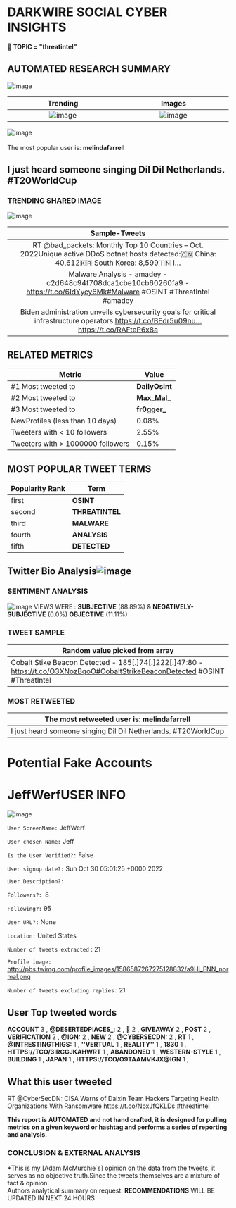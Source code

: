 # DARKWIRE SOCIAL CYBER INSIGHTS 
&#x1F34E; **TOPIC = "threatintel"**

## AUTOMATED RESEARCH SUMMARY
  ![image](darkLogo.png)   

|  Trending  |   Images | 
:-------------------------:|:-------------------------:
|  ![image](assets/threatintel/imageFile1.jpg)     <img width=200/> | ![image](assets/threatintel/imageFile2.jpg) <img width=200/> |   
 
 
![image](assets/threatintel/TWEETS.png)
<br></br>
The most popular user is: **melindafarrell**  
 

## I just heard someone singing Dil Dil Netherlands. #T20WorldCup 

  




### TRENDING SHARED IMAGE

![image](assets/threatintel/twitterPostedImage.png)



|                **Sample-Tweets**        |
| :-------------: |
| RT @bad_packets: Monthly Top 10 Countries – Oct. 2022Unique active DDoS botnet hosts detected:🇨🇳 China: 40,612🇰🇷 South Korea: 8,599🇮🇳 I… |
| Malware Analysis - amadey - c2d648c94f708dca1cbe10cb60260fa9 - https://t.co/6IdYycy6Mk#Malware #OSINT #ThreatIntel  #amadey |
| Biden administration unveils cybersecurity goals for critical infrastructure operators https://t.co/BEdr5u09nu… https://t.co/RAFteP6x8a |

## RELATED METRICS<br>
| Metric | Value |
| ------------- | ------------- |
| #1 Most tweeted to  | **DailyOsint** |
| #2 Most tweeted to  | **Max_Mal_** |
| #3 Most tweeted to  | **fr0gger_** |
| NewProfiles (less than 10 days) | 0.08%  |
| Tweeters with < 10 followers  | 2.55%|
| Tweeters with > 1000000 followers  | 0.15%  |



## MOST POPULAR TWEET TERMS 


| Popularity Rank  | Term |
| ------------- | ------------- |
| first  | **OSINT**  |
| second  | **THREATINTEL**  |
| third  | **MALWARE** |
| fourth  | **ANALYSIS**  |
| fifth  | **DETECTED**  |


## Twitter Bio Analysis![image](assets/threatintel/BIO.png)
### SENTIMENT ANALYSIS
![image](assets/threatintel/sentiment.png)
VIEWS WERE : **SUBJECTIVE**  (88.89%) & **NEGATIVELY-SUBJECTIVE** (0.0%) **OBJECTIVE** (11.11%)

### TWEET SAMPLE 
| Random value picked from array |
| ------------- |
|Cobalt Stike Beacon Detected - 185[.]74[.]222[.]47:80 - https://t.co/O3XNozBqoO#CobaltStrikeBeaconDetected #OSINT #ThreatIntel |

### MOST RETWEETED 

| The most retweeted user is: **melindafarrell**  |
| ------------- |
| I just heard someone singing Dil Dil Netherlands. #T20WorldCup |

# Potential Fake Accounts
 
# JeffWerfUSER INFO
![image](http://pbs.twimg.com/profile_images/1586587267275128832/a9Hi_FNN_normal.png)
 
`User ScreenName:` JeffWerf 
 
`User chosen Name:` Jeff 
 
`Is the User Verified?:` False 
 
`User signup date?:` Sun Oct 30 05:01:25 +0000 2022 
 
`User Description?:`  
 
`Followers?: `8 
 
`Following?:` 95 
 
`User URL?:` None 
 
`Location:` United States 
 
`Number of tweets extracted`  : 21 
 
`Profile image:` http://pbs.twimg.com/profile_images/1586587267275128832/a9Hi_FNN_normal.png 
 
`Number of tweets excluding replies:` 21 
 

 

 
## User Top tweeted words 
 
**ACCOUNT** 3 , **@DESERTEDPIACES_:** 2 , **🤑** 2 , **GIVEAWAY** 2 , **POST** 2 , **VERIFICATION** 2 , **@IGN:** 2 , **NEW** 2 , **@CYBERSECDN:** 2 , **RT** 1 , **@INTRESTINGTHIGS:** 1 , **''VERTUAL** 1 , **REALITY''** 1 , **1830** 1 , **HTTPS://TCO/3IRCGJKAHWRT** 1 , **ABANDONED** 1 , **WESTERN-STYLE** 1 , **BUILDING** 1 , **JAPAN** 1 , **HTTPS://TCO/O9TAAMVKJX@IGN** 1 , 
 
## What this user tweeted
 
RT @CyberSecDN: CISA Warns of Daixin Team Hackers Targeting Health Organizations With Ransomware https://t.co/NpxJfQKLDs #threatintel
 

<b> This report is AUTOMATED and not hand crafted, it is designed for pulling metrics on a given keyword or hashtag and performs a series of reporting and analysis.</b>  
### CONCLUSION & EXTERNAL ANALYSIS

*This is my [Adam McMurchie`s] opinion on the data from the tweets, it serves as no objective truth.Since the tweets themselves are a mixture of fact & opinion.<br>
Authors analytical summary on request.
**RECOMMENDATIONS** WILL BE UPDATED IN NEXT  24 HOURS <br>